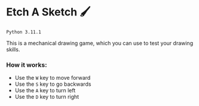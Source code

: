 # Etch A Sketch 🖌️
`Python 3.11.1`

This is a mechanical drawing game, which you can use to test your drawing skills.

### How it works:
- Use the `W` key to move forward
- Use the `S` key to go backwards
- Use the `A` key to turn left
- Use the `D` key to turn right